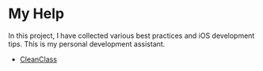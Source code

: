 


# My Help 

In this project, I have collected various best practices and iOS development tips. This is my personal development assistant.

- [CleanClass](https://github.com/lgreydev/Help/blob/master/Help/CleanClass.swift)
